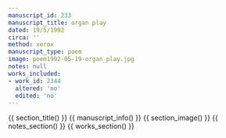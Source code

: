 ```yaml
---
manuscript_id: 233
manuscript_title: organ play
dated: 19/5/1992
circa: ''
method: xerox
manuscript_type: poem
image: poem1992-05-19-organ_play.jpg
notes: null
works_included:
- work_id: 2344
  altered: 'no'
  edited: 'no'
---
```


{{ section_title() }}
{{ manuscript_info() }}
{{ section_image() }}
{{ notes_section() }}
{{ works_section() }}
